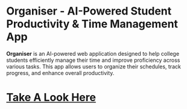 # Organiser - AI-Powered Student Productivity & Time Management App

**Organiser** is an AI-powered web application designed to help college students efficiently manage their time and improve proficiency across various tasks. This app allows users to organize their schedules, track progress, and enhance overall productivity.

# [Take A Look Here](https://organiser-five.vercel.app/)
